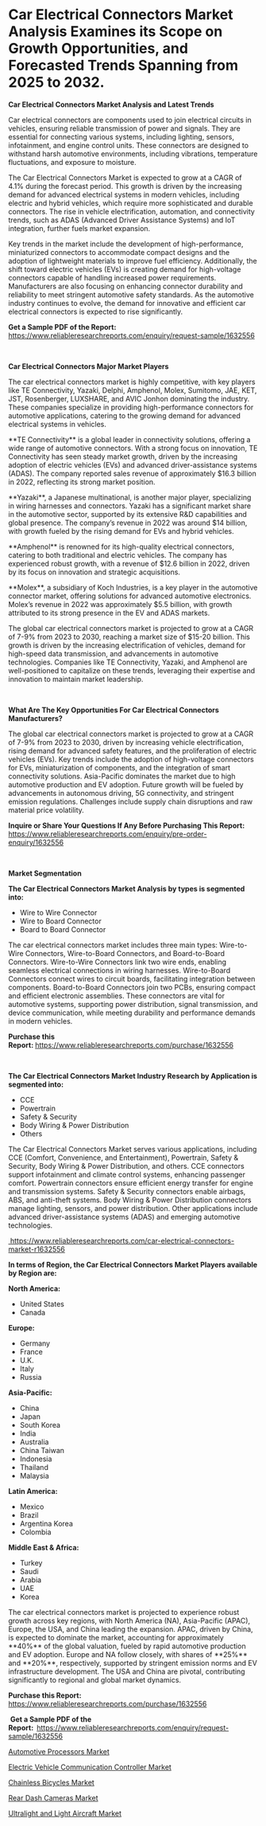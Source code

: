 <p><h1>Car Electrical Connectors Market Analysis Examines its Scope on Growth Opportunities, and Forecasted Trends Spanning from 2025 to 2032.</h1></p><p><strong>Car Electrical Connectors Market Analysis and Latest Trends</strong></p>
<p><p>Car electrical connectors are components used to join electrical circuits in vehicles, ensuring reliable transmission of power and signals. They are essential for connecting various systems, including lighting, sensors, infotainment, and engine control units. These connectors are designed to withstand harsh automotive environments, including vibrations, temperature fluctuations, and exposure to moisture.</p><p>The Car Electrical Connectors Market is expected to grow at a CAGR of 4.1% during the forecast period. This growth is driven by the increasing demand for advanced electrical systems in modern vehicles, including electric and hybrid vehicles, which require more sophisticated and durable connectors. The rise in vehicle electrification, automation, and connectivity trends, such as ADAS (Advanced Driver Assistance Systems) and IoT integration, further fuels market expansion.</p><p>Key trends in the market include the development of high-performance, miniaturized connectors to accommodate compact designs and the adoption of lightweight materials to improve fuel efficiency. Additionally, the shift toward electric vehicles (EVs) is creating demand for high-voltage connectors capable of handling increased power requirements. Manufacturers are also focusing on enhancing connector durability and reliability to meet stringent automotive safety standards. As the automotive industry continues to evolve, the demand for innovative and efficient car electrical connectors is expected to rise significantly.</p></p>
<p><strong>Get a Sample PDF of the Report:&nbsp;</strong> <a href="https://www.reliableresearchreports.com/enquiry/request-sample/1632556?utm_campaign=36&utm_medium=2&utm_source=Github&utm_content=ia&utm_term=22012025&utm_id=car-electrical-connectors">https://www.reliableresearchreports.com/enquiry/request-sample/1632556</a></p>
<p>&nbsp;</p>
<p><strong>Car Electrical Connectors Major Market Players</strong></p>
<p><p>The car electrical connectors market is highly competitive, with key players like TE Connectivity, Yazaki, Delphi, Amphenol, Molex, Sumitomo, JAE, KET, JST, Rosenberger, LUXSHARE, and AVIC Jonhon dominating the industry. These companies specialize in providing high-performance connectors for automotive applications, catering to the growing demand for advanced electrical systems in vehicles.</p><p>**TE Connectivity** is a global leader in connectivity solutions, offering a wide range of automotive connectors. With a strong focus on innovation, TE Connectivity has seen steady market growth, driven by the increasing adoption of electric vehicles (EVs) and advanced driver-assistance systems (ADAS). The company reported sales revenue of approximately $16.3 billion in 2022, reflecting its strong market position.</p><p>**Yazaki**, a Japanese multinational, is another major player, specializing in wiring harnesses and connectors. Yazaki has a significant market share in the automotive sector, supported by its extensive R&D capabilities and global presence. The company’s revenue in 2022 was around $14 billion, with growth fueled by the rising demand for EVs and hybrid vehicles.</p><p>**Amphenol** is renowned for its high-quality electrical connectors, catering to both traditional and electric vehicles. The company has experienced robust growth, with a revenue of $12.6 billion in 2022, driven by its focus on innovation and strategic acquisitions.</p><p>**Molex**, a subsidiary of Koch Industries, is a key player in the automotive connector market, offering solutions for advanced automotive electronics. Molex’s revenue in 2022 was approximately $5.5 billion, with growth attributed to its strong presence in the EV and ADAS markets.</p><p>The global car electrical connectors market is projected to grow at a CAGR of 7-9% from 2023 to 2030, reaching a market size of $15-20 billion. This growth is driven by the increasing electrification of vehicles, demand for high-speed data transmission, and advancements in automotive technologies. Companies like TE Connectivity, Yazaki, and Amphenol are well-positioned to capitalize on these trends, leveraging their expertise and innovation to maintain market leadership.</p></p>
<p>&nbsp;</p>
<p><strong>What Are The Key Opportunities For Car Electrical Connectors Manufacturers?</strong></p>
<p><p>The global car electrical connectors market is projected to grow at a CAGR of 7-9% from 2023 to 2030, driven by increasing vehicle electrification, rising demand for advanced safety features, and the proliferation of electric vehicles (EVs). Key trends include the adoption of high-voltage connectors for EVs, miniaturization of components, and the integration of smart connectivity solutions. Asia-Pacific dominates the market due to high automotive production and EV adoption. Future growth will be fueled by advancements in autonomous driving, 5G connectivity, and stringent emission regulations. Challenges include supply chain disruptions and raw material price volatility.</p></p>
<p><strong>Inquire or Share Your Questions If Any Before Purchasing This Report:</strong> <a href="https://www.reliableresearchreports.com/enquiry/pre-order-enquiry/1632556?utm_campaign=36&utm_medium=2&utm_source=Github&utm_content=ia&utm_term=22012025&utm_id=car-electrical-connectors">https://www.reliableresearchreports.com/enquiry/pre-order-enquiry/1632556</a></p>
<p>&nbsp;</p>
<p><strong>Market Segmentation</strong></p>
<p><strong>The Car Electrical Connectors Market Analysis by types is segmented into:</strong></p>
<p><ul><li>Wire to Wire Connector</li><li>Wire to Board Connector</li><li>Board to Board Connector</li></ul></p>
<p><p>The car electrical connectors market includes three main types: Wire-to-Wire Connectors, Wire-to-Board Connectors, and Board-to-Board Connectors. Wire-to-Wire Connectors link two wire ends, enabling seamless electrical connections in wiring harnesses. Wire-to-Board Connectors connect wires to circuit boards, facilitating integration between components. Board-to-Board Connectors join two PCBs, ensuring compact and efficient electronic assemblies. These connectors are vital for automotive systems, supporting power distribution, signal transmission, and device communication, while meeting durability and performance demands in modern vehicles.</p></p>
<p><strong>Purchase this Report:&nbsp;</strong><a href="https://www.reliableresearchreports.com/purchase/1632556?utm_campaign=36&utm_medium=2&utm_source=Github&utm_content=ia&utm_term=22012025&utm_id=car-electrical-connectors">https://www.reliableresearchreports.com/purchase/1632556</a></p>
<p>&nbsp;</p>
<p><strong>The Car Electrical Connectors Market Industry Research by Application is segmented into:</strong></p>
<p><ul><li>CCE</li><li>Powertrain</li><li>Safety & Security</li><li>Body Wiring & Power Distribution</li><li>Others</li></ul></p>
<p><p>The Car Electrical Connectors Market serves various applications, including CCE (Comfort, Convenience, and Entertainment), Powertrain, Safety & Security, Body Wiring & Power Distribution, and others. CCE connectors support infotainment and climate control systems, enhancing passenger comfort. Powertrain connectors ensure efficient energy transfer for engine and transmission systems. Safety & Security connectors enable airbags, ABS, and anti-theft systems. Body Wiring & Power Distribution connectors manage lighting, sensors, and power distribution. Other applications include advanced driver-assistance systems (ADAS) and emerging automotive technologies.</p></p>
<p><a href="https://www.reliableresearchreports.com/car-electrical-connectors-market-r1632556?utm_campaign=36&utm_medium=2&utm_source=Github&utm_content=ia&utm_term=22012025&utm_id=car-electrical-connectors">&nbsp;https://www.reliableresearchreports.com/car-electrical-connectors-market-r1632556</a></p>
<p><strong>In terms of Region, the Car Electrical Connectors Market Players available by Region are:</strong></p>
<p>
    <p> <strong> North America: </strong>
        <ul>
            <li>United States</li>
            <li>Canada</li>
        </ul>
        </p> 
    <p> <strong> Europe: </strong>
        <ul>
            <li>Germany</li>
            <li>France</li>
            <li>U.K.</li>
            <li>Italy</li>
            <li>Russia</li>
        </ul>
        </p> 
    <p> <strong> Asia-Pacific: </strong>
        <ul>
            <li>China</li>
            <li>Japan</li>
            <li>South Korea</li>
            <li>India</li>
            <li>Australia</li>
            <li>China Taiwan</li>
            <li>Indonesia</li>
            <li>Thailand</li>
            <li>Malaysia</li>
        </ul>
        </p> 
    <p> <strong> Latin America: </strong>
        <ul>
            <li>Mexico</li>
            <li>Brazil</li>
            <li>Argentina Korea</li>
            <li>Colombia</li>
        </ul>
        </p> 
    <p> <strong> Middle East & Africa: </strong>
        <ul>
            <li>Turkey</li>
            <li>Saudi</li>
            <li>Arabia</li>
            <li>UAE</li>
            <li>Korea</li>
        </ul>
    </p>
    </p>
<p><p>The car electrical connectors market is projected to experience robust growth across key regions, with North America (NA), Asia-Pacific (APAC), Europe, the USA, and China leading the expansion. APAC, driven by China, is expected to dominate the market, accounting for approximately **40%** of the global valuation, fueled by rapid automotive production and EV adoption. Europe and NA follow closely, with shares of **25%** and **20%**, respectively, supported by stringent emission norms and EV infrastructure development. The USA and China are pivotal, contributing significantly to regional and global market dynamics.</p></p>
<p><strong>Purchase this Report: </strong><a href="https://www.reliableresearchreports.com/purchase/1632556?utm_campaign=36&utm_medium=2&utm_source=Github&utm_content=ia&utm_term=22012025&utm_id=car-electrical-connectors">https://www.reliableresearchreports.com/purchase/1632556</a></p>
<p>&nbsp;<strong>Get a Sample PDF of the Report:&nbsp;&nbsp;</strong><a href="https://www.reliableresearchreports.com/enquiry/request-sample/1632556?utm_campaign=36&utm_medium=2&utm_source=Github&utm_content=ia&utm_term=22012025&utm_id=car-electrical-connectors">https://www.reliableresearchreports.com/enquiry/request-sample/1632556</a></p>
<p><strong></strong></p>
<p><p><a href="https://github.com/AngelaWalsh696/Market-Research-Report-List-1/blob/main/automotive-processors-market.md?utm_campaign=36&utm_medium=2&utm_source=Github&utm_content=ia&utm_term=22012025&utm_id=car-electrical-connectors">Automotive Processors Market</a></p><p><a href="https://github.com/dierdrecrichton210/Market-Research-Report-List-1/blob/main/electric-vehicle-communication-controller-market.md?utm_campaign=36&utm_medium=2&utm_source=Github&utm_content=ia&utm_term=22012025&utm_id=car-electrical-connectors">Electric Vehicle Communication Controller Market</a></p><p><a href="https://github.com/SanjidaKhan901/Market-Research-Report-List-1/blob/main/chainless-bicycles-market.md?utm_campaign=36&utm_medium=2&utm_source=Github&utm_content=ia&utm_term=22012025&utm_id=car-electrical-connectors">Chainless Bicycles Market</a></p><p><a href="https://github.com/tamvrosiya/Market-Research-Report-List-6/blob/main/rear-dash-cameras-market.md?utm_campaign=36&utm_medium=2&utm_source=Github&utm_content=ia&utm_term=22012025&utm_id=car-electrical-connectors">Rear Dash Cameras Market</a></p><p><a href="https://github.com/cheryjhonson/Market-Research-Report-List-1/blob/main/ultralight-and-light-aircraft-market.md?utm_campaign=36&utm_medium=2&utm_source=Github&utm_content=ia&utm_term=22012025&utm_id=car-electrical-connectors">Ultralight and Light Aircraft Market</a></p></p>